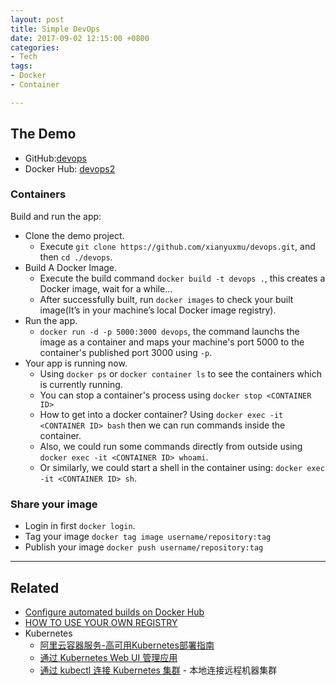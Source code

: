 ```yaml
---
layout: post
title: Simple DevOps
date: 2017-09-02 12:15:00 +0800
categories:
- Tech
tags:
- Docker
- Container

---
```


## The Demo

- GitHub:[devops](https://github.com/xianyuxmu/devops)
- Docker Hub: [devops2](https://hub.docker.com/r/xianyuxmu/devops2/)

### Containers

Build and run the app:

- Clone the demo project. 
	- Execute `git clone https://github.com/xianyuxmu/devops.git`, and then `cd ./devops`.
- Build A Docker Image.
	- Execute the build command `docker build -t devops .`, this creates a Docker image, wait for a while...
	- After successfully built, run `docker images` to check your built image(It’s in your machine’s local Docker image registry).
- Run the app.
	- `docker run -d -p 5000:3000 devops`, the command launchs the image as a container and maps your machine's port 5000 to the container's published port 3000 using `-p`.
- Your app is running now.
	- Using `docker ps` or `docker container ls` to see the containers which is currently running.
	- You can stop a container's process using `docker stop <CONTAINER ID>`
	- How to get into a docker container? Using `docker exec -it <CONTAINER ID> bash` then we can run commands inside the container.
	- Also, we could run some commands directly from outside using `docker exec -it <CONTAINER ID> whoami`.
	- Or similarly, we could start a shell in the container using: `docker exec -it <CONTAINER ID> sh`.


### Share your image

- Login in first `docker login`.
- Tag your image `docker tag image username/repository:tag`
- Publish your image `docker push username/repository:tag`


----

## Related

- [Configure automated builds on Docker Hub](https://docs.docker.com/docker-hub/builds/)
- [HOW TO USE YOUR OWN REGISTRY](https://blog.docker.com/2013/07/how-to-use-your-own-registry/)
- Kubernetes
	- [阿里云容器服务-高可用Kubernetes部署指南](https://yq.aliyun.com/articles/88526)
	- [通过 Kubernetes Web UI 管理应用](https://help.aliyun.com/document_detail/53764.html?spm=5176.100239.blogcont88526.38.odIera)
	- [通过 kubectl 连接 Kubernetes 集群](https://help.aliyun.com/document_detail/53755.html?spm=5176.100239.blogcont88526.36.odIera) - 本地连接远程机器集群


